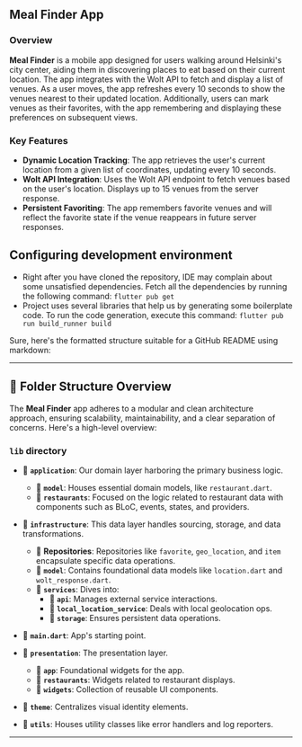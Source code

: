 ## Meal Finder App

### Overview

**Meal Finder** is a mobile app designed for users walking around Helsinki's city center, aiding them in discovering places to eat based on their current location. The app integrates with the Wolt API to fetch and display a list of venues. As a user moves, the app refreshes every 10 seconds to show the venues nearest to their updated location. Additionally, users can mark venues as their favorites, with the app remembering and displaying these preferences on subsequent views.

### Key Features

- **Dynamic Location Tracking**: The app retrieves the user's current location from a given list of coordinates, updating every 10 seconds.
- **Wolt API Integration**: Uses the Wolt API endpoint to fetch venues based on the user's location. Displays up to 15 venues from the server response.
- **Persistent Favoriting**: The app remembers favorite venues and will reflect the favorite state if the venue reappears in future server responses.

## Configuring development environment
* Right after you have cloned the repository, IDE may complain about some unsatisfied dependencies. Fetch all the dependencies by running the following command: ```flutter pub get```
* Project uses several libraries that help us by generating some boilerplate code. To run the code generation, execute this command: ```flutter pub run build_runner build```

Sure, here's the formatted structure suitable for a GitHub README using markdown:

---

## 📂 Folder Structure Overview

The **Meal Finder** app adheres to a modular and clean architecture approach, ensuring scalability, maintainability, and a clear separation of concerns. Here's a high-level overview:

### `lib` directory
- 📁 **`application`**: Our domain layer harboring the primary business logic.
    - 📁 **`model`**: Houses essential domain models, like `restaurant.dart`.
    - 📁 **`restaurants`**: Focused on the logic related to restaurant data with components such as BLoC, events, states, and providers.

- 📁 **`infrastructure`**: This data layer handles sourcing, storage, and data transformations.
    - 📁 **Repositories**: Repositories like `favorite`, `geo_location`, and `item` encapsulate specific data operations.
    - 📁 **`model`**: Contains foundational data models like `location.dart` and `wolt_response.dart`.
    - 📁 **`services`**: Dives into:
        - 📁 **`api`**: Manages external service interactions.
        - 📁 **`local_location_service`**: Deals with local geolocation ops.
        - 📁 **`storage`**: Ensures persistent data operations.

- 📄 **`main.dart`**: App's starting point.

- 📁 **`presentation`**: The presentation layer.
    - 📁 **`app`**: Foundational widgets for the app.
    - 📁 **`restaurants`**: Widgets related to restaurant displays.
    - 📁 **`widgets`**: Collection of reusable UI components.

- 📁 **`theme`**: Centralizes visual identity elements.

- 📁 **`utils`**: Houses utility classes like error handlers and log reporters.

---

